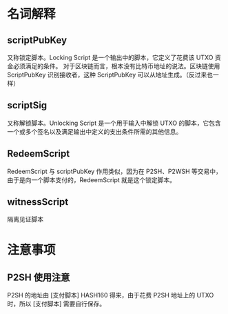 # 名词解释

## scriptPubKey
又称锁定脚本。Locking Script
是一个输出中的脚本，它定义了花费该 UTXO 资金必须满足的条件。
对于区块链而言，根本没有比特币地址的说法。区块链使用 ScriptPubKey 识别接收者，这种 ScriptPubKey 可以从地址生成。（反过来也一样）

## scriptSig
又称解锁脚本。Unlocking Script
是一个用于输入中解锁 UTXO 的脚本，它包含一个或多个签名以及满足输出中定义的支出条件所需的其他信息。

## RedeemScript
RedeemScript 与 scriptPubKey 作用类似，因为在 P2SH、P2WSH 等交易中，由于是向一个脚本支付的，RedeemScript 就是这个锁定脚本。

## witnessScript
隔离见证脚本


# 注意事项
## P2SH 使用注意
P2SH 的地址由 [支付脚本] HASH160 得来，由于花费 P2SH 地址上的 UTXO 时，所以 [支付脚本] 需要自行保存。
